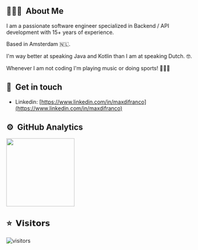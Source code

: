 
## 👨🏻‍💻 &nbsp;About Me
I am a passionate software engineer specialized in Backend / API development with 15+ years of experience.

Based in Amsterdam 🇳🇱. 

I'm way better at speaking Java and Kotlin than I am at speaking Dutch. 🤓.

Whenever I am not coding I'm playing music or doing sports! 🤟🤟🤟

## 💌 &nbsp;Get in touch
- Linkedin: [https://www.linkedin.com/in/maxdifranco](https://www.linkedin.com/in/maxdifranco)

## ⚙️ &nbsp;GitHub Analytics
<p>
<a href="https://github.com/dfjmax">
  <img height="180em" src="https://github-readme-stats-eight-theta.vercel.app/api?username=dfjmax&show_icons=true&theme=vue-dark&include_all_commits=true&count_private=true" />
</a>
</p>

## ⭐️ &nbsp;𝗩𝗶𝘀𝗶𝘁𝗼𝗿𝘀

![visitors](https://visitor-badge.glitch.me/badge?page_id=dfjmax)
